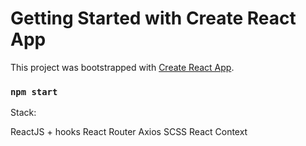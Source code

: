 # Getting Started with Create React App
This project was bootstrapped with [Create React App](https://github.com/facebook/create-react-app).
### `npm start`

Stack:

ReactJS + hooks
React Router
Axios
SCSS
React Context



